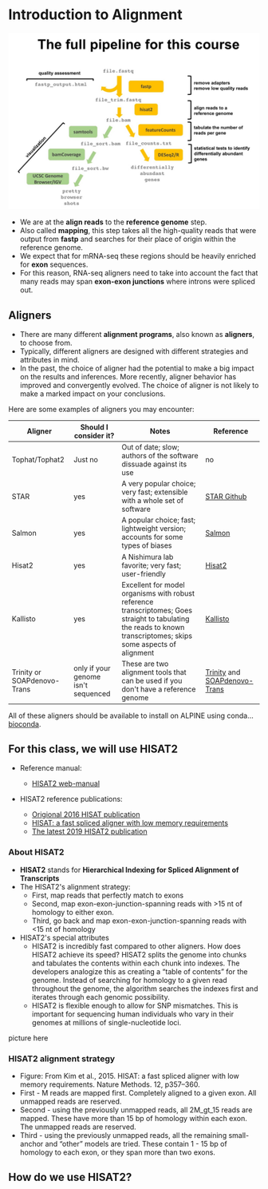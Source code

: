 # Introduction to Alignment 

<p align="center">
<img width="700" alt="course pipeline" src="https://github.com/jesshill/CSU-2025FA-DSCI-512-001_RNA-Sequencing_Data_Analysis/blob/main/Images/course_pipeline.jpg">
</p>

- We are at the **align reads** to the **reference genome** step.
- Also called **mapping**, this step takes all the high-quality reads that were output from **fastp** and searches for their place of origin within the reference genome.
- We expect that for mRNA-seq these regions should be heavily enriched for **exon** sequences.
- For this reason, RNA-seq aligners need to take into account the fact that many reads may span **exon-exon junctions** where introns were spliced out.

## Aligners

- There are many different **alignment programs**, also known as **aligners**, to choose from.
- Typically, different aligners are designed with different strategies and attributes in mind.
- In the past, the choice of aligner had the potential to make a big impact on the results and inferences. More recently, aligner behavior has improved and convergently evolved. The choice of aligner is not likely to make a marked impact on your conclusions.

Here are some examples of aligners you may encounter:

| Aligner | Should I consider it? | Notes  | Reference |
| ------- | --------------------- | ------ | --------- |
| Tophat/Tophat2 | Just no | Out of date; slow; authors of the software dissuade against its use | no |
| STAR | yes | A very popular choice; very fast; extensible with a whole set of software | [STAR Github](https://github.com/alexdobin/STAR) |
| Salmon | yes | A popular choice; fast; lightweight version; accounts for some types of biases | [Salmon](https://salmon.readthedocs.io/en/latest/salmon.html) |
| Hisat2 | yes | A Nishimura lab favorite; very fast; user-friendly | [Hisat2](http://daehwankimlab.github.io/hisat2/main/) |
| Kallisto | yes | Excellent for model organisms with robust reference transcriptomes; Goes straight to tabulating the reads to known transcriptomes; skips some aspects of alignment | [Kallisto](https://pachterlab.github.io/kallisto/) |
| Trinity or SOAPdenovo-Trans | only if your genome isn't sequenced | These are two alignment tools that can be used if you don't have a reference genome | [Trinity](https://github.com/trinityrnaseq/trinityrnaseq/wiki) and [SOAPdenovo-Trans](https://github.com/aquaskyline/SOAPdenovo-Trans) |

All of these aligners should be available to install on ALPINE using conda... [bioconda](https://bioconda.github.io/index.html).

## For this class, we will use HISAT2

- Reference manual:
  - [HISAT2 web-manual](http://daehwankimlab.github.io/hisat2/manual/)

- HISAT2 reference publications:
  - [Origional 2016 HISAT publication](https://www.nature.com/articles/nprot.2016.095)
  - [HISAT: a fast spliced aligner with low memory requirements](https://www.nature.com/articles/nmeth.3317)
  - [The latest 2019 HISAT2 publication](https://www.nature.com/articles/s41587-019-0201-4)
 
### About HISAT2

- **HISAT2** stands for **Hierarchical Indexing for Spliced Alignment of Transcripts**
- The HISAT2's alignment strategy:
  - First, map reads that perfectly match to exons
  - Second, map exon-exon-junction-spanning reads with >15 nt of homology to either exon.
  - Third, go back and map exon-exon-junction-spanning reads with <15 nt of homology
- HISAT2's special attributes
  - HISAT2 is incredibly fast compared to other aligners. How does HISAT2 achieve its speed? HISAT2 splits the genome into chunks and tabulates the contents within each chunk into indexes. The developers analogize this as creating a “table of contents” for the genome. Instead of searching for homology to a given read throughout the genome, the algorithm searches the indexes first and iterates through each genomic possibility.
  - HISAT2 is flexible enough to allow for SNP mismatches. This is important for sequencing human individuals who vary in their genomes at millions of single-nucleotide loci.

picture here

### HISAT2 alignment strategy 

- Figure: From Kim et al., 2015. HISAT: a fast spliced aligner with low memory requirements. Nature Methods. 12, p357–360.
- First - M reads are mapped first. Completely aligned to a given exon. All unmapped reads are reserved.
- Second - using the previously unmapped reads, all 2M_gt_15 reads are mapped. These have more than 15 bp of homology within each exon. The unmapped reads are reserved.
- Third - using the previously unmapped reads, all the remaining small-anchor and “other” models are tried. These contain 1 - 15 bp of homology to each exon, or they span more than two exons.

## How do we use HISAT2? 









